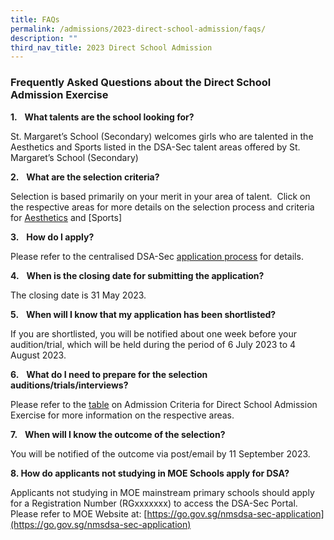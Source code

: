 ```yaml
---
title: FAQs
permalink: /admissions/2023-direct-school-admission/faqs/
description: ""
third_nav_title: 2023 Direct School Admission
---
```

### **Frequently Asked Questions about the Direct School Admission Exercise**

**1.**   **What talents are the school looking for?**

St. Margaret’s School (Secondary) welcomes girls who are talented in the Aesthetics and Sports listed in the DSA-Sec talent areas offered by St. Margaret’s School (Secondary)

**2.**   **What are the selection criteria?**

Selection is based primarily on your merit in your area of talent.  Click on the respective areas for more details on the selection process and criteria for [Aesthetics](/admissions/2023-direct-school-admission/aestheticstalentareas/) and [Sports]

**3.**   **How do I apply?**

Please refer to the centralised DSA-Sec [application process](https://stmargaretssec.moe.edu.sg/resources/2018-direct-school-admission-exercise-dsa-sec/application-process) for details.

**4.**   **When is the closing date for submitting the application?**

The closing date is 31 May 2023.

**5.**   **When will I know that my application has been shortlisted?**

If you are shortlisted, you will be notified about one week before your audition/trial, which will be held during the period of 6 July 2023 to 4 August 2023.

**6.**   **What do I need to prepare for the selection auditions/trials/interviews?**

Please refer to the [table](https://stmargaretssec.moe.edu.sg/resources/2018-direct-school-admission-exercise-dsa-sec/admission-criteria-for-direct-school-admission-exercise) on Admission Criteria for Direct School Admission Exercise for more information on the respective areas.

**7.**   **When will I know the outcome of the selection?**

You will be notified of the outcome via post/email by 11 September 2023.

**8\. How do applicants not studying in MOE Schools apply for DSA?**

Applicants not studying in MOE mainstream primary schools should apply for a Registration Number (RGxxxxxxx) to access the DSA-Sec Portal. Please refer to MOE Website at: [https://go.gov.sg/nmsdsa-sec-application](https://go.gov.sg/nmsdsa-sec-application)
